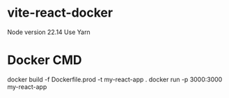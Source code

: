 # vite-react-docker

Node version 22.14
Use Yarn

# Docker CMD

docker build -f Dockerfile.prod -t my-react-app .
docker run -p 3000:3000 my-react-app
